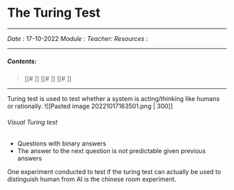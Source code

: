 # The Turing Test
---
*Date :*  17-10-2022 
*Module :*
*Teacher*: 
*Resources :*

---
##### Contents: 
> [[# ]]
> [[# ]]
> [[# ]]
> 
--- 

Turing test is used to test whether a system is acting/thinking like humans or rationally. 
![[Pasted image 20221017163501.png | 300]]

###### Visual Turing test
- Questions with binary answers 
- The answer to the next question is not predictable given previous answers

One experiment conducted to test if the turing test can actually be used to distinguish human from AI is the chinese room experiment. 

